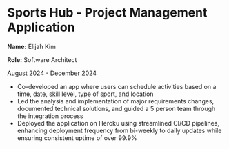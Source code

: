 # Sports Hub - Project Management Application

__Name:__ Elijah Kim

__Role:__ Software Architect

August 2024 - December 2024
- Co-developed an app where users can schedule activities based on a time, date, skill level, type of sport, and location
- Led the analysis and implementation of major requirements changes, documented technical solutions, and guided a 5 person team through the integration process
- Deployed the application on Heroku using streamlined CI/CD pipelines, enhancing deployment frequency from bi-weekly to daily updates while ensuring consistent uptime of over 99.9%


